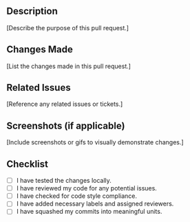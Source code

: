 ## Description
[Describe the purpose of this pull request.]

## Changes Made
[List the changes made in this pull request.]

## Related Issues
[Reference any related issues or tickets.]

## Screenshots (if applicable)
[Include screenshots or gifs to visually demonstrate changes.]

## Checklist
- [ ] I have tested the changes locally.
- [ ] I have reviewed my code for any potential issues.
- [ ] I have checked for code style compliance.
- [ ] I have added necessary labels and assigned reviewers.
- [ ] I have squashed my commits into meaningful units.